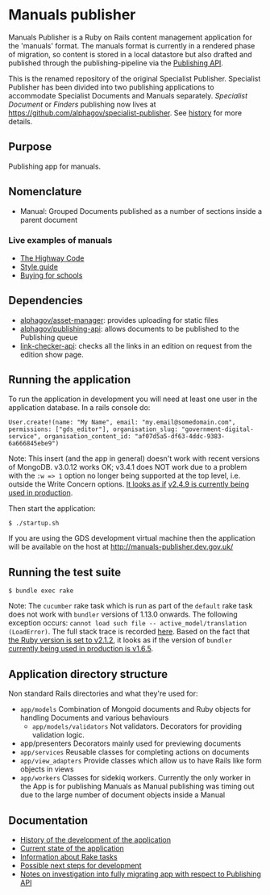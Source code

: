 # Manuals publisher

Manuals Publisher is a Ruby on Rails content management application for the 'manuals' format. The manuals format is currently in a rendered phase of migration, so content is stored in a local datastore but also drafted and published through the publishing-pipeline via the [Publishing API](https://github.com/alphagov/publishing-api).

This is the renamed repository of the original Specialist
Publisher. Specialist Publisher has been divided into two publishing
applications to accommodate Specialist Documents and Manuals
separately.  _Specialist Document_ or _Finders_ publishing now lives
at https://github.com/alphagov/specialist-publisher. See [history](docs/history.md) for more details.

## Purpose

Publishing app for manuals.

## Nomenclature

* Manual: Grouped Documents published as a number of sections inside a parent document

### Live examples of manuals

* [The Highway Code](https://www.gov.uk/guidance/the-highway-code)
* [Style guide](https://www.gov.uk/guidance/style-guide)
* [Buying for schools](https://www.gov.uk/guidance/buying-for-schools)

## Dependencies

* [alphagov/asset-manager](http://github.com/alphagov/asset-manager): provides uploading for static files
* [alphagov/publishing-api](http://github.com/alphagov/publishing-api): allows documents to be published to the Publishing queue
* [link-checker-api](https://github.com/alphagov/link-checker-api): checks all the links in an edition on request from the edition show page.

## Running the application

To run the application in development you will need at least one user in the application database. In a rails console do:

```
User.create!(name: "My Name", email: "my.email@somedomain.com", permissions: ["gds_editor"], organisation_slug: "government-digital-service", organisation_content_id: "af07d5a5-df63-4ddc-9383-6a666845ebe9")
```

Note: This insert (and the app in general) doesn't work with recent versions of MongoDB. v3.0.12 works OK; v3.4.1 does NOT work due to a problem with the `:w => 1` option no longer being supported at the top level, i.e. outside the Write Concern options. [It looks as if](https://github.com/alphagov/manuals-publisher/pull/796#issuecomment-276379600) [v2.4.9 is currently being used in production](https://github.com/alphagov/govuk-puppet/blob/f3614e33bcf037b218e0b9e816f0994786b41efb/hieradata/common.yaml#L1256).

Then start the application:

```
$ ./startup.sh
```

If you are using the GDS development virtual machine then the application will be available on the host at http://manuals-publisher.dev.gov.uk/

## Running the test suite

```
$ bundle exec rake
```

Note: The `cucumber` rake task which is run as part of the `default` rake task does not work with `bundler` versions of 1.13.0 onwards. The following exception occurs: `cannot load such file -- active_model/translation (LoadError)`. The full stack trace is recorded [here](https://gist.github.com/floehopper/79341ba0205a7d95fe0cd8ca369f8551). Based on the fact that [the Ruby version is set to v2.1.2](https://github.com/alphagov/manuals-publisher/blob/3ad5909d64c0fbb9f17c3dfdb1bcebf14e2cf80f/.ruby-version), it looks as if the version of `bundler` [currently being used in production is v1.6.5](https://github.com/alphagov/govuk-puppet/blob/b1afe36fcde7a6880be8d9bc5f0295914d4a9aa4/modules/govuk_rbenv/manifests/all.pp#L23-L25).

## Application directory structure

Non standard Rails directories and what they're used for:

* `app/models`
  Combination of Mongoid documents and Ruby objects for handling Documents and various behaviours
  * `app/models/validators`
    Not validators. Decorators for providing validation logic.
* app/presenters
  Decorators mainly used for previewing documents
* `app/services`
  Reusable classes for completing actions on documents
* `app/view_adapters`
  Provide classes which allow us to have Rails like form objects in views
* `app/workers`
  Classes for sidekiq workers. Currently the only worker in the App is for publishing Manuals as Manual publishing was timing out due to the large number of document objects inside a Manual

## Documentation

* [History of the development of the application](docs/history.md)
* [Current state of the application](docs/current-state.md)
* [Information about Rake tasks](docs/rake-tasks.md)
* [Possible next steps for development](docs/next-steps.md)
* [Notes on investigation into fully migrating app with respect to Publishing API](docs/fully-migrated-spike.md)
